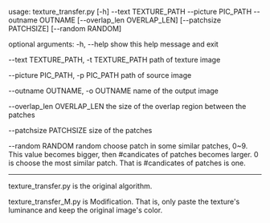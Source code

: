 usage: texture_transfer.py [-h] --text TEXTURE_PATH --picture PIC_PATH
                           --outname OUTNAME [--overlap_len OVERLAP_LEN]
                           [--patchsize PATCHSIZE] [--random RANDOM]

optional arguments:
  -h, --help            show this help message and exit
 
 --text TEXTURE_PATH, -t TEXTURE_PATH
                        path of texture image

  --picture PIC_PATH, -p PIC_PATH
                        path of source image

  --outname OUTNAME, -o OUTNAME
                        name of the output image

  --overlap_len OVERLAP_LEN
                        the size of the overlap region between the patches

  --patchsize PATCHSIZE
                        size of the patches

  --random RANDOM       random choose patch in some similar patches, 0~9. This
                        value becomes bigger, then #candicates of patches
                        becomes larger. 0 is choose the most similar patch.
                        That is #candicates of patches is one.



---------------------------------------------------------------------------------

texture_transfer.py is the original algorithm.


texture_transfer_M.py is Modification. That is, only paste the texture's luminance and keep the original image's color.
